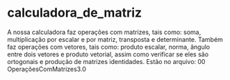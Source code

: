 # calculadora_de_matriz
A nossa calculadora faz operações com matrizes, tais como: soma, multiplicação por escalar e por matriz, transposta e determinante. Também faz operações com vetores, tais como: produto escalar, norma, ângulo entre dois vetores e produto vetorial, assim como verificar se eles são ortogonais e produção de matrizes identidades. 
Estão no arquivo: 00 OperaçõesComMatrizes3.0
